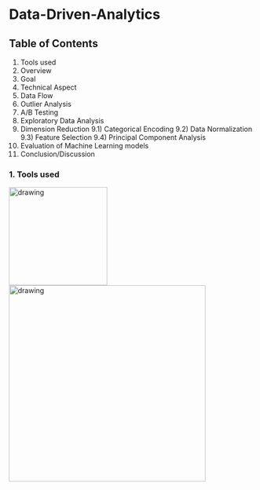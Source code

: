 # Data-Driven-Analytics

## Table of Contents
1) Tools used
2) Overview
3) Goal
4) Technical Aspect
5) Data Flow
6) Outlier Analysis
7) A/B Testing
8) Exploratory Data Analysis
9) Dimension Reduction
9.1) Categorical Encoding
9.2) Data Normalization
9.3) Feature Selection
9.4) Principal Component Analysis
10) Evaluation of Machine Learning models
11) Conclusion/Discussion

### 1. Tools used
<img src="https://github.com/hamzahasan13/Airline-Passenger-Dissatisfaction-Analysis/blob/main/Images/Python-logo.png" alt="drawing" width="200"/>
<img src="https://github.com/hamzahasan13/Airline-Passenger-Dissatisfaction-Analysis/blob/main/Images/jupyter_nb.png" alt="drawing" width="400"/>
